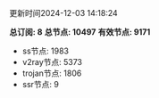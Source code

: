更新时间2024-12-03 14:18:24

**总订阅: 8**
**总节点: 10497**
**有效节点: 9171**
- ss节点: 1983
- v2ray节点: 5373
- trojan节点: 1806
- ssr节点: 9
